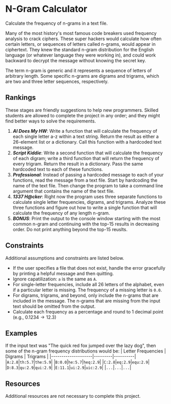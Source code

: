 # N-Gram Calculator #
Calculate the frequency of n-grams in a text file.

Many of the most history's most famous code breakers used frequency analysis to crack ciphers. These super hackers would calculate how often certain letters, or sequences of letters called n-grams, would appear in ciphertext. They knew the standard n-gram distribution for the English language (or whatever language they were working in), and could work backward to decrypt the message without knowing the secret key.

The term n-gram is generic and it represents a sequence of letters of arbitrary length. Some specific n-grams are digrams and trigrams, which are two and three letter sequences, respectively.

## Rankings ##
These stages are friendly suggestions to help new programmers. Skilled students are allowed to complete the project in any order; and they might find better ways to solve the requirements.
1. ***AI Does My HW***: Write a function that will calculate the frequency of each single letter a-z within a text string. Return the result as either a 26-element list or a dictionary. Call this function with a hardcoded text message.
2. ***Script Kiddie***: Write a second function that will calculate the frequency of each digram; write a third function that will return the frequency of every trigram. Return the result in a dictionary. Pass the same hardcoded text to each of these functions.
3. ***Professional***: Instead of passing a hardcoded message to each of your functions, read the message from a text file. Start by hardcoding the name of the text file. Then change the program to take a command line argument that contains the name of the text file.
4. ***1337 H@cker***: Right now the program uses three separate functions to calculate single letter frequencies, digrams, and trigrams. Analyze these three functions and figure out how to write a single function that will calculate the frequency of any length n-gram.
5. ***BONUS***: Print the output to the console window starting with the most common n-gram and continuing with the top-15 results in decreasing order. Do not print anything beyond the top-15 reuslts.

## Constraints ##
Additional assumptions and constraints are listed below.
* If the user specifies a file that does not exist, handle the error gracefully by printing a helpful message and then quitting.
* Ignore capatilization: `a` is the same as `A`.
* For single-letter frequencies, include all 26 letters of the alphabet, even if a particular letter is missing. The frequency of a missing letter is `0.0`.
* For digrams, trigrams, and beyond, only include the n-grams that are included in the message. The n-grams that are missing from the input text should be omitted from the output.
* Calculate each frequency as a percentage and round to 1 decimal point (e.g., $0.1234 \rightarrow 12.3$)

## Examples ##
If the input text was "The quick red fox jumped over the lazy dog", then some of the n-gram frequency distributions would be:
| Letter Frequencies | Digrams | Trigrams |
|--------------------|---------|----------|
|`A:2.8`|`th:5.7`|`the:5.9`|
|`B:0.0`|`he:5.7`|`heq:2.9`|
|`C:2.8`|`eq:2.9`|`equ:2.9`|
|`D:8.3`|`qu:2.9`|`qui:2.9`|
|`E:11.1`|`ui:2.9`|`uic:2.9`|
|`...`|`...`|`...`|

## Resources ##
Additional resources are not necessary to complete this project.